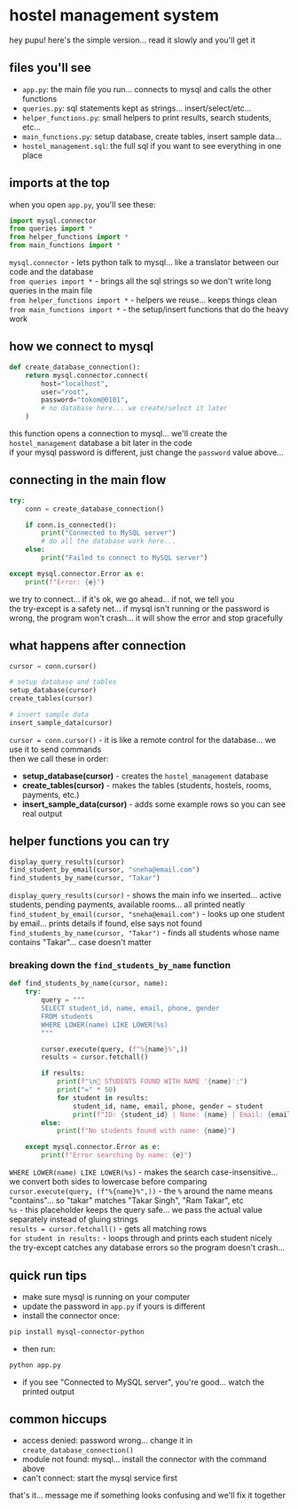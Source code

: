 # hostel management system

hey pupu! here's the simple version... read it slowly and you'll get it

## files you'll see

- `app.py`: the main file you run... connects to mysql and calls the other functions
- `queries.py`: sql statements kept as strings... insert/select/etc...
- `helper_functions.py`: small helpers to print results, search students, etc...
- `main_functions.py`: setup database, create tables, insert sample data...
- `hostel_management.sql`: the full sql if you want to see everything in one place

## imports at the top

when you open `app.py`, you'll see these:

```python
import mysql.connector
from queries import *
from helper_functions import *
from main_functions import *
```

`mysql.connector` - lets python talk to mysql... like a translator between our code and the database  
`from queries import *` - brings all the sql strings so we don't write long queries in the main file  
`from helper_functions import *` - helpers we reuse... keeps things clean  
`from main_functions import *` - the setup/insert functions that do the heavy work

## how we connect to mysql

```python
def create_database_connection():
    return mysql.connector.connect(
        host="localhost",
        user="root",
        password="tokom@0101",
        # no database here... we create/select it later
    )
```

this function opens a connection to mysql... we'll create the `hostel_management` database a bit later in the code  
if your mysql password is different, just change the `password` value above...

## connecting in the main flow

```python
try:
    conn = create_database_connection()

    if conn.is_connected():
        print("Connected to MySQL server")
        # do all the database work here...
    else:
        print("Failed to connect to MySQL server")

except mysql.connector.Error as e:
    print(f"Error: {e}")
```

we try to connect... if it's ok, we go ahead... if not, we tell you  
the try-except is a safety net... if mysql isn't running or the password is wrong, the program won't crash... it will show the error and stop gracefully

## what happens after connection

```python
cursor = conn.cursor()

# setup database and tables
setup_database(cursor)
create_tables(cursor)

# insert sample data
insert_sample_data(cursor)
```

`cursor = conn.cursor()` - it is like a remote control for the database... we use it to send commands  
then we call these in order:

- **setup_database(cursor)** - creates the `hostel_management` database
- **create_tables(cursor)** - makes the tables (students, hostels, rooms, payments, etc.)
- **insert_sample_data(cursor)** - adds some example rows so you can see real output

## helper functions you can try

```python
display_query_results(cursor)
find_student_by_email(cursor, "sneha@email.com")
find_students_by_name(cursor, "Takar")
```

`display_query_results(cursor)` - shows the main info we inserted... active students, pending payments, available rooms... all printed neatly  
`find_student_by_email(cursor, "sneha@email.com")` - looks up one student by email... prints details if found, else says not found  
`find_students_by_name(cursor, "Takar")` - finds all students whose name contains "Takar"... case doesn't matter

### breaking down the `find_students_by_name` function

```python
def find_students_by_name(cursor, name):
    try:
        query = """
        SELECT student_id, name, email, phone, gender
        FROM students
        WHERE LOWER(name) LIKE LOWER(%s)
        """

        cursor.execute(query, (f"%{name}%",))
        results = cursor.fetchall()

        if results:
            print(f"\n👥 STUDENTS FOUND WITH NAME '{name}':")
            print("=" * 50)
            for student in results:
                student_id, name, email, phone, gender = student
                print(f"ID: {student_id} | Name: {name} | Email: {email} | Phone: {phone} | Gender: {gender}")
        else:
            print(f"No students found with name: {name}")

    except mysql.connector.Error as e:
        print(f"Error searching by name: {e}")
```

`WHERE LOWER(name) LIKE LOWER(%s)` - makes the search case-insensitive... we convert both sides to lowercase before comparing  
`cursor.execute(query, (f"%{name}%",))` - the `%` around the name means "contains"... so "takar" matches "Takar Singh", "Ram Takar", etc  
`%s` - this placeholder keeps the query safe... we pass the actual value separately instead of gluing strings  
`results = cursor.fetchall()` - gets all matching rows  
`for student in results:` - loops through and prints each student nicely  
the try-except catches any database errors so the program doesn't crash...

## quick run tips

- make sure mysql is running on your computer
- update the password in `app.py` if yours is different
- install the connector once:

```bash
pip install mysql-connector-python
```

- then run:

```bash
python app.py
```

- if you see "Connected to MySQL server", you're good... watch the printed output

## common hiccups

- access denied: password wrong... change it in `create_database_connection()`
- module not found: mysql... install the connector with the command above
- can't connect: start the mysql service first

that's it... message me if something looks confusing and we'll fix it together

